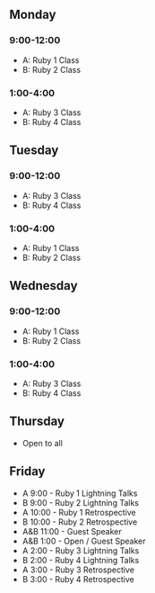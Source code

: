 ## Monday

### 9:00-12:00

* A: Ruby 1 Class
* B: Ruby 2 Class

### 1:00-4:00

* A: Ruby 3 Class
* B: Ruby 4 Class

## Tuesday

### 9:00-12:00

* A: Ruby 3 Class
* B: Ruby 4 Class

### 1:00-4:00

* A: Ruby 1 Class
* B: Ruby 2 Class

## Wednesday

### 9:00-12:00

* A: Ruby 1 Class
* B: Ruby 2 Class

### 1:00-4:00

* A: Ruby 3 Class
* B: Ruby 4 Class

## Thursday

* Open to all

## Friday

* A 9:00 - Ruby 1 Lightning Talks
* B 9:00 - Ruby 2 Lightning Talks
* A 10:00 - Ruby 1 Retrospective
* B 10:00 - Ruby 2 Retrospective
* A&B 11:00 - Guest Speaker
* A&B 1:00 - Open / Guest Speaker
* A 2:00 - Ruby 3 Lightning Talks
* B 2:00 - Ruby 4 Lightning Talks
* A 3:00 - Ruby 3 Retrospective
* B 3:00 - Ruby 4 Retrospective
